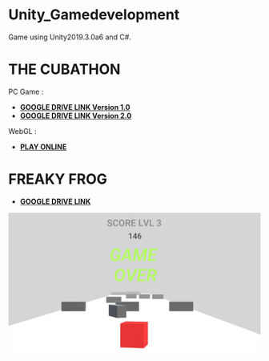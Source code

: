 # Unity_Gamedevelopment
Game using Unity2019.3.0a6 and C#.

# THE CUBATHON

PC Game :
- [**GOOGLE DRIVE LINK Version 1.0**](https://drive.google.com/open?id=1VW87uo1MKU7ecXNskTrQN3Ib4Z8D3yh-)<br>
- [**GOOGLE DRIVE LINK Version 2.0**](https://drive.google.com/open?id=13s4ASWFxMCe7FBKpst0AqASL4EcWFBnW)<br>

WebGL : 
- [**PLAY ONLINE**](https://smrnjeet-22.itch.io/the-cube)<br>


# FREAKY FROG

- [**GOOGLE DRIVE LINK**](https://drive.google.com/open?id=1d-E0UP9H9B0ZxXIw4FfnM9XhdHPhkUc5)<br>


![screenshot](https://github.com/smrnjeet222/Unity_Gamedevelopment/blob/master/MYGAME.png)



